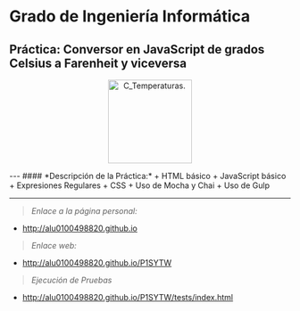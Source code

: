 # Grado de Ingeniería Informática

## Práctica: Conversor en JavaScript de grados Celsius a Farenheit y viceversa
<p align="Center">
  <img src="https://lh3.ggpht.com/Vn9sIUPcCVihrxMATWR_MjCIFuc5quCw-R3UN8Rmoze7rgaBhHdmF2RqjX3x28EJoQ=w300" title="C_Temperaturas." width="150" height="150">
</p>
---
#### *Descripción de la Práctica:*
  + HTML básico
  + JavaScript básico
  + Expresiones Regulares
  + CSS
  + Uso de Mocha y Chai
  + Uso de Gulp

---
> *Enlace a la página personal:*

  * http://alu0100498820.github.io



> *Enlace web:*

  * http://alu0100498820.github.io/P1SYTW



> *Ejecución de Pruebas*

  * http://alu0100498820.github.io/P1SYTW/tests/index.html
